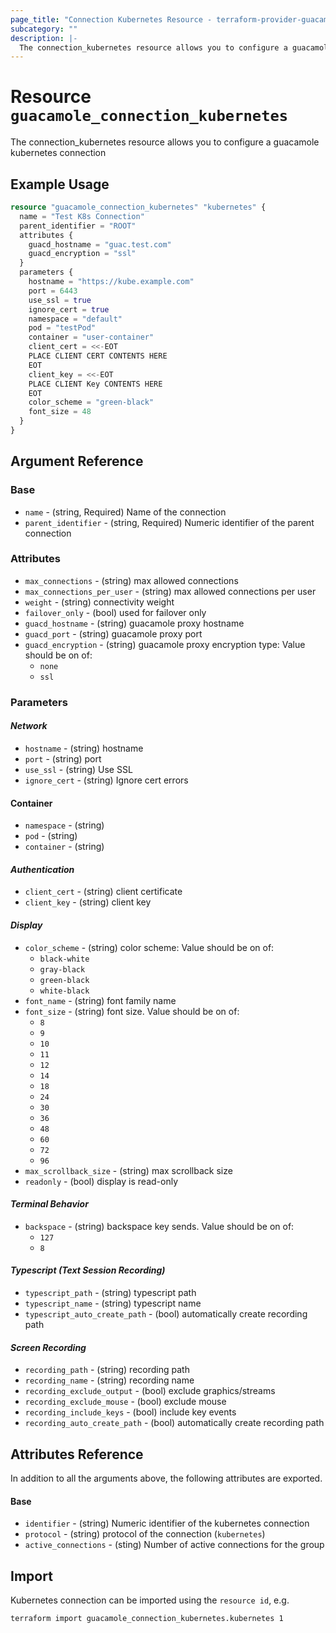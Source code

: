 ```yaml
---
page_title: "Connection Kubernetes Resource - terraform-provider-guacamole"
subcategory: ""
description: |-
  The connection_kubernetes resource allows you to configure a guacamole kubernetes connection
---
```


# Resource `guacamole_connection_kubernetes`

The connection_kubernetes resource allows you to configure a guacamole kubernetes connection

## Example Usage

```terraform
resource "guacamole_connection_kubernetes" "kubernetes" {
  name = "Test K8s Connection"
  parent_identifier = "ROOT"
  attributes {
    guacd_hostname = "guac.test.com"
    guacd_encryption = "ssl"
  }
  parameters {
    hostname = "https://kube.example.com"
    port = 6443
    use_ssl = true
    ignore_cert = true
    namespace = "default"
    pod = "testPod"
    container = "user-container"
    client_cert = <<-EOT
    PLACE CLIENT CERT CONTENTS HERE
    EOT
    client_key = <<-EOT
    PLACE CLIENT Key CONTENTS HERE
    EOT
    color_scheme = "green-black"
    font_size = 48
  }
}
```


## Argument Reference

### Base

- `name` -  (string, Required) Name of the connection
- `parent_identifier` -  (string, Required) Numeric identifier of the parent connection

### Attributes

- `max_connections` - (string) max allowed connections
- `max_connections_per_user` - (string) max allowed connections per user
- `weight` - (string) connectivity weight
- `failover_only` - (bool) used for failover only
- `guacd_hostname` - (string) guacamole proxy hostname
- `guacd_port` - (string) guacamole proxy port
- `guacd_encryption` - (string) guacamole proxy encryption type:  Value should be on of:
  - `none`
  - `ssl`

### Parameters

#### *Network*
- `hostname` - (string) hostname
- `port` - (string) port
- `use_ssl` - (string) Use SSL
- `ignore_cert` - (string) Ignore cert errors
#### Container
- `namespace` - (string)
- `pod` - (string)
- `container` - (string)
#### *Authentication*
- `client_cert` - (string) client certificate
- `client_key` - (string) client key
#### *Display*
- `color_scheme` - (string) color scheme: Value should be on of:
  - `black-white`
  - `gray-black`
  - `green-black`
  - `white-black`
- `font_name` - (string) font family name
- `font_size` - (string) font size. Value should be on of:
  - `8`
  - `9`
  - `10`
  - `11`
  - `12`
  - `14`
  - `18`
  - `24`
  - `30`
  - `36`
  - `48`
  - `60`
  - `72`
  - `96`
- `max_scrollback_size` - (string) max scrollback size
- `readonly` - (bool) display is read-only
#### *Terminal Behavior*
- `backspace` - (string) backspace key sends.  Value should be on of:
  - `127`
  - `8`
#### *Typescript (Text Session Recording)*
- `typescript_path` - (string) typescript path
- `typescript_name` - (string) typescript name
- `typescript_auto_create_path` - (bool) automatically create recording path
#### *Screen Recording*
- `recording_path` - (string) recording path
- `recording_name` - (string) recording name
- `recording_exclude_output` - (bool) exclude graphics/streams
- `recording_exclude_mouse` - (bool) exclude mouse
- `recording_include_keys` - (bool) include key events
- `recording_auto_create_path` - (bool) automatically create recording path

## Attributes Reference

In addition to all the arguments above, the following attributes are exported.

#### Base
- `identifier` -  (string) Numeric identifier of the kubernetes connection
- `protocol` -  (string) protocol of the connection (`kubernetes`)
- `active_connections` - (sting) Number of active connections for the group

## Import

Kubernetes connection can be imported using the `resource id`, e.g.

```shell
terraform import guacamole_connection_kubernetes.kubernetes 1
```